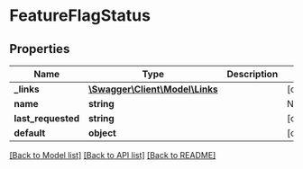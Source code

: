 # FeatureFlagStatus

## Properties
Name | Type | Description | Notes
------------ | ------------- | ------------- | -------------
**_links** | [**\Swagger\Client\Model\Links**](Links.md) |  | [optional] 
**name** | **string** | | Name     | Description | | --------:| ----------- | | new      | the feature flag was created within the last 7 days, and has not been requested yet | | active   | the feature flag was requested by your servers or clients within the last 7 days | | inactive | the feature flag was created more than 7 days ago, and hasn&#39;t been requested by your servers or clients within the past 7 days | | launched | one variation of the feature flag has been rolled out to all your users for at least 7 days | | [optional] 
**last_requested** | **string** |  | [optional] 
**default** | **object** |  | [optional] 

[[Back to Model list]](../README.md#documentation-for-models) [[Back to API list]](../README.md#documentation-for-api-endpoints) [[Back to README]](../README.md)


